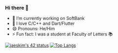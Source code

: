 ### Hi there 👋

- 🔭 I’m currently working on SoftBank
- 🌱 I love C/C++ and Dart/Flutter
- 😄 Pronouns: He/Him
- ⚡ Fun fact: I was a student at Faculty of Letters 📚

[![jaeskim's 42 status](https://badge42.herokuapp.com/api/stats/yhakamay?cursus=42cursus)](https://github.com/JaeSeoKim/badge42)
[![Top Langs](https://github-readme-stats.vercel.app/api/top-langs/?username=yhakamay&layout=compact)](https://github.com/anuraghazra/github-readme-stats)
